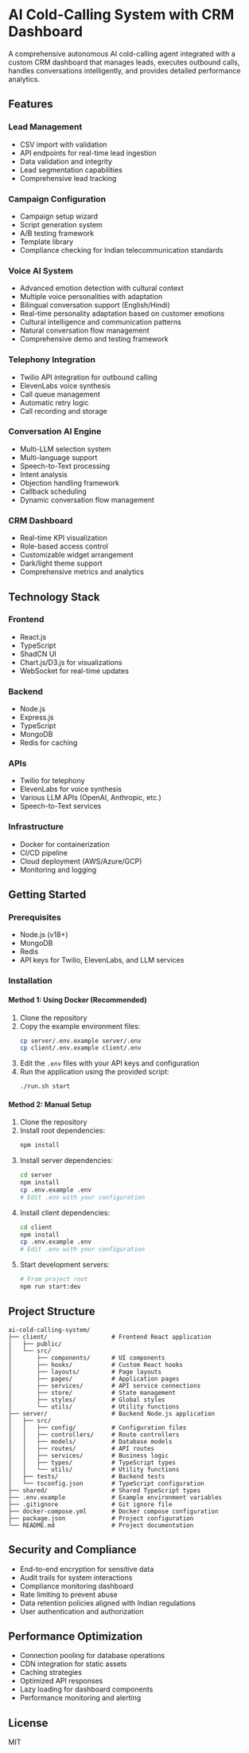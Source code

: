 # AI Cold-Calling System with CRM Dashboard

A comprehensive autonomous AI cold-calling agent integrated with a custom CRM dashboard that manages leads, executes outbound calls, handles conversations intelligently, and provides detailed performance analytics.

## Features

### Lead Management
- CSV import with validation
- API endpoints for real-time lead ingestion
- Data validation and integrity
- Lead segmentation capabilities
- Comprehensive lead tracking

### Campaign Configuration
- Campaign setup wizard
- Script generation system
- A/B testing framework
- Template library
- Compliance checking for Indian telecommunication standards

### Voice AI System
- Advanced emotion detection with cultural context
- Multiple voice personalities with adaptation
- Bilingual conversation support (English/Hindi)
- Real-time personality adaptation based on customer emotions
- Cultural intelligence and communication patterns
- Natural conversation flow management
- Comprehensive demo and testing framework

### Telephony Integration
- Twilio API integration for outbound calling
- ElevenLabs voice synthesis
- Call queue management
- Automatic retry logic
- Call recording and storage

### Conversation AI Engine
- Multi-LLM selection system
- Multi-language support
- Speech-to-Text processing
- Intent analysis
- Objection handling framework
- Callback scheduling
- Dynamic conversation flow management

### CRM Dashboard
- Real-time KPI visualization
- Role-based access control
- Customizable widget arrangement
- Dark/light theme support
- Comprehensive metrics and analytics

## Technology Stack

### Frontend
- React.js
- TypeScript
- ShadCN UI
- Chart.js/D3.js for visualizations
- WebSocket for real-time updates

### Backend
- Node.js
- Express.js
- TypeScript
- MongoDB
- Redis for caching

### APIs
- Twilio for telephony
- ElevenLabs for voice synthesis
- Various LLM APIs (OpenAI, Anthropic, etc.)
- Speech-to-Text services

### Infrastructure
- Docker for containerization
- CI/CD pipeline
- Cloud deployment (AWS/Azure/GCP)
- Monitoring and logging

## Getting Started

### Prerequisites
- Node.js (v18+)
- MongoDB
- Redis
- API keys for Twilio, ElevenLabs, and LLM services

### Installation

#### Method 1: Using Docker (Recommended)
1. Clone the repository
2. Copy the example environment files:
   ```bash
   cp server/.env.example server/.env
   cp client/.env.example client/.env
   ```
3. Edit the `.env` files with your API keys and configuration
4. Run the application using the provided script:
   ```bash
   ./run.sh start
   ```
   
#### Method 2: Manual Setup
1. Clone the repository
2. Install root dependencies:
   ```bash
   npm install
   ```
3. Install server dependencies:
   ```bash
   cd server
   npm install
   cp .env.example .env
   # Edit .env with your configuration
   ```
4. Install client dependencies:
   ```bash
   cd client
   npm install
   cp .env.example .env
   # Edit .env with your configuration
   ```
5. Start development servers:
   ```bash
   # From project root
   npm run start:dev
   ```

## Project Structure
```
ai-cold-calling-system/
├── client/                  # Frontend React application
│   ├── public/
│   └── src/
│       ├── components/      # UI components
│       ├── hooks/           # Custom React hooks
│       ├── layouts/         # Page layouts
│       ├── pages/           # Application pages
│       ├── services/        # API service connections
│       ├── store/           # State management
│       ├── styles/          # Global styles
│       └── utils/           # Utility functions
├── server/                  # Backend Node.js application
│   ├── src/
│   │   ├── config/          # Configuration files
│   │   ├── controllers/     # Route controllers
│   │   ├── models/          # Database models
│   │   ├── routes/          # API routes
│   │   ├── services/        # Business logic
│   │   ├── types/           # TypeScript types
│   │   └── utils/           # Utility functions
│   ├── tests/               # Backend tests
│   └── tsconfig.json        # TypeScript configuration
├── shared/                  # Shared TypeScript types
├── .env.example             # Example environment variables
├── .gitignore               # Git ignore file
├── docker-compose.yml       # Docker compose configuration
├── package.json             # Project configuration
└── README.md                # Project documentation
```

## Security and Compliance
- End-to-end encryption for sensitive data
- Audit trails for system interactions
- Compliance monitoring dashboard
- Rate limiting to prevent abuse
- Data retention policies aligned with Indian regulations
- User authentication and authorization

## Performance Optimization
- Connection pooling for database operations
- CDN integration for static assets
- Caching strategies
- Optimized API responses
- Lazy loading for dashboard components
- Performance monitoring and alerting

## License
MIT
